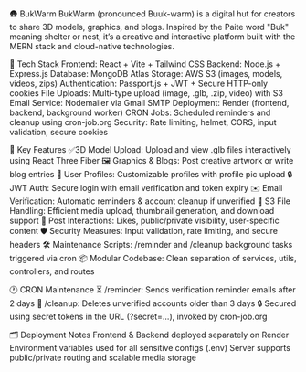🛖 BukWarm
BukWarm (pronounced Buuk-warm) is a digital hut for creators to share 3D models, graphics, and blogs.
Inspired by the Paite word "Buk" meaning shelter or nest, it’s a creative and interactive platform built with the MERN stack and cloud-native technologies.

🚀 Tech Stack
Frontend: React + Vite + Tailwind CSS
Backend: Node.js + Express.js
Database: MongoDB Atlas
Storage: AWS S3 (images, models, videos, zips)
Authentication: Passport.js + JWT + Secure HTTP-only cookies
File Uploads: Multi-type upload (image, .glb, .zip, video) with S3
Email Service: Nodemailer via Gmail SMTP
Deployment: Render (frontend, backend, background worker)
CRON Jobs: Scheduled reminders and cleanup using cron-job.org
Security: Rate limiting, helmet, CORS, input validation, secure cookies

🌟 Key Features
✅3D Model Upload: Upload and view .glb files interactively using React Three Fiber
🖼️ Graphics & Blogs: Post creative artwork or write blog entries
👤 User Profiles: Customizable profiles with profile pic upload
🔒 JWT Auth: Secure login with email verification and token expiry
✉️ Email Verification: Automatic reminders & account cleanup if unverified
💾 S3 File Handling: Efficient media upload, thumbnail generation, and download support
💬 Post Interactions: Likes, public/private visibility, user-specific content
🛡️ Security Measures: Input validation, rate limiting, and secure headers
🛠️ Maintenance Scripts: /reminder and /cleanup background tasks triggered via cron
📦 Modular Codebase: Clean separation of services, utils, controllers, and routes

🕐 CRON Maintenance
⏳ /reminder: Sends verification reminder emails after 2 days
🧹 /cleanup: Deletes unverified accounts older than 3 days
🔒 Secured using secret tokens in the URL (?secret=...), invoked by cron-job.org

🗂️ Deployment Notes
Frontend & Backend deployed separately on Render
Environment variables used for all sensitive configs (.env)
Server supports public/private routing and scalable media storage

